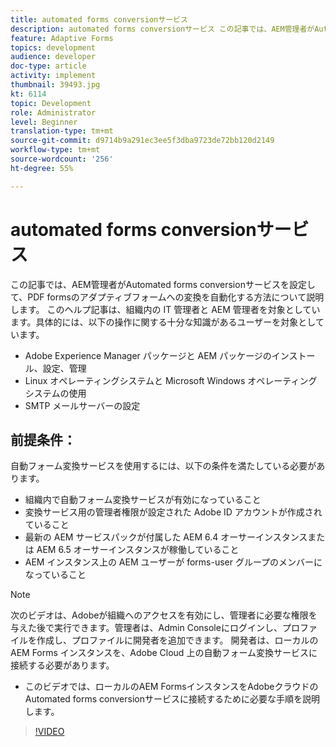 ```yaml
---
title: automated forms conversionサービス
description: automated forms conversionサービス この記事では、AEM管理者がAutomated forms conversionサービスを設定して、PDF formsのアダプティブフォームへの変換を自動化する方法について説明します。 このヘルプ記事は、組織内の IT 管理者と AEM 管理者を対象としています。
feature: Adaptive Forms
topics: development
audience: developer
doc-type: article
activity: implement
thumbnail: 39493.jpg
kt: 6114
topic: Development
role: Administrator
level: Beginner
translation-type: tm+mt
source-git-commit: d9714b9a291ec3ee5f3dba9723de72bb120d2149
workflow-type: tm+mt
source-wordcount: '256'
ht-degree: 55%

---
```


# automated forms conversionサービス

この記事では、AEM管理者がAutomated forms conversionサービスを設定して、PDF formsのアダプティブフォームへの変換を自動化する方法について説明します。 このヘルプ記事は、組織内の IT 管理者と AEM 管理者を対象としています。具体的には、以下の操作に関する十分な知識があるユーザーを対象としています。

* Adobe Experience Manager パッケージと AEM パッケージのインストール、設定、管理
* Linux オペレーティングシステムと Microsoft Windows オペレーティングシステムの使用
* SMTP メールサーバーの設定

## 前提条件：

自動フォーム変換サービスを使用するには、以下の条件を満たしている必要があります。

* 組織内で自動フォーム変換サービスが有効になっていること
* 変換サービス用の管理者権限が設定された Adobe ID アカウントが作成されていること
* 最新の AEM サービスパックが付属した AEM 6.4 オーサーインスタンスまたは AEM 6.5 オーサーインスタンスが稼働していること
* AEM インスタンス上の AEM ユーザーが forms-user グループのメンバーになっていること

>[!NOTE]
>次のビデオは、Adobeが組織へのアクセスを有効にし、管理者に必要な権限を与えた後で実行できます。管理者は、Admin Consoleにログインし、プロファイルを作成し、プロファイルに開発者を追加できます。 開発者は、ローカルの AEM Forms インスタンスを、Adobe Cloud 上の自動フォーム変換サービスに接続する必要があります。

* このビデオでは、ローカルのAEM FormsインスタンスをAdobeクラウドのAutomated forms conversionサービスに接続するために必要な手順を説明します。

>[!VIDEO](https://video.tv.adobe.com/v/39493/?quality=9&learn=on)

